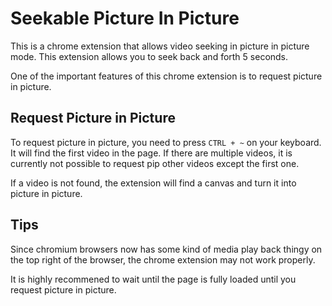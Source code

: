 # Seekable Picture In Picture
This is a chrome extension that allows video seeking in picture in picture mode. This extension allows you to seek back and forth 5 seconds.

One of the important features of this chrome extension is to request picture in picture. 

## Request Picture in Picture
To request picture in picture, you need to press `CTRL + ~` on your keyboard. It will find the first video in the page. If there are multiple videos, it is currently not possible to request pip other videos except the first one.

If a video is not found, the extension will find a canvas and turn it into picture in picture. 

## Tips
Since chromium browsers now has some kind of media play back thingy on the top right of the browser, the chrome extension may not work properly.

It is highly recommened to wait until the page is fully loaded until you request picture in picture.